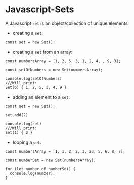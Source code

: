 # Javascript-Sets

A Javascript `set` is an object/collection of unique elements.

* creating a `set`:

```
const set = new Set();
```

* creating a `set` from an array:

```
const numbersArray = [1, 2, 5, 3, 1, 2, 4, , 9, 3];

const setOfNumbers = new Set(numbersArray);

console.log(setOfNumbers)
///Will print:
Set(6) { 1, 2, 5, 3, 4, 9 }
```
* adding an element to a `set`:

```
const set = new Set();

set.add(2)

console.log(set)
///Will print:
Set(1) { 2 }
```
* looping a `set`:

```
const numbersArray = [1, 1, 2, 2, 3, 23, 5, 6, 8, 7];

const numberSet = new Set(numbersArray);

for (let number of numberSet) {
  console.log(number);
}
```
